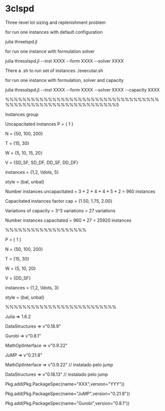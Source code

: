 # 3clspd

Three-level lot sizing and replenishment problem

for run one instances with default configuration

julia threelspd.jl

for run one instance with formulation solver

julia thresslspd.jl --inst XXXX --form XXXX --solver XXXX

There a .sh to run set of instances ./executar.sh

for run one instance with formulation, solver and capacity

julia thresslspd.jl --inst XXXX --form XXXX --solver XXXX --capacity XXXX

%%%%%%%%%%%%%%%%%%%%%%%%%%%%%%%%%%%%%%%%%%%%%%%%%%%%%%%%%%%%%%5

Instances group

Uncapacitated instances
P = { 1 }

N = {50, 100, 200}

T = {15, 30}

W = {5, 10, 15, 20}

V = {SD_SF, SD_DF, DD_SF, DD_DF}

instances = {1,2, \ldots, 5}

style = {bal, unbal}

Number instances uncapacitated = 3 * 2 * 4 * 4 * 5 * 2 = 960 instances

Capacitated instances
factor cap = {1.50, 1.75, 2.00}

Variations of capacity = 3^3 variations = 27 variations

Number instances capacitated = 960 * 27 = 25920 instances

%%%%%%%%%%%%%%%%%%%

P = { 1 }

N = {50, 100, 200}

T = {15, 30}

W = {5, 10, 20}

V = {DD_SF}

instances = {1,2, \ldots, 3}

style = {bal, unbal}

%%%%%%%%%%%%%%%%%%%%%%%%%%

Julia => 1.6.2

DataStructures => v"0.18.9"

Gurobi => v"0.8.1"

MathOptInterface => v"0.9.22"

JuMP => v"0.21.8"

MathOptInterface => v"0.9.22" // instalado pelo jump

DataStructures => v"0.18.13" // instalado pelo jump 

Pkg.add(Pkg.PackageSpec(name="XXX",version="YYY"))

Pkg.add(Pkg.PackageSpec(name="JuMP",version="0.21.8"))

Pkg.add(Pkg.PackageSpec(name="Gurobi",version="0.8.1"))
